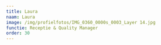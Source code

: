 ```yaml
---
title: Laura
naam: Laura
image: /img/profielfotos/IMG_0360_0000s_0003_Layer 14.jpg
functie: Receptie & Quality Manager
order: 30
---
```



